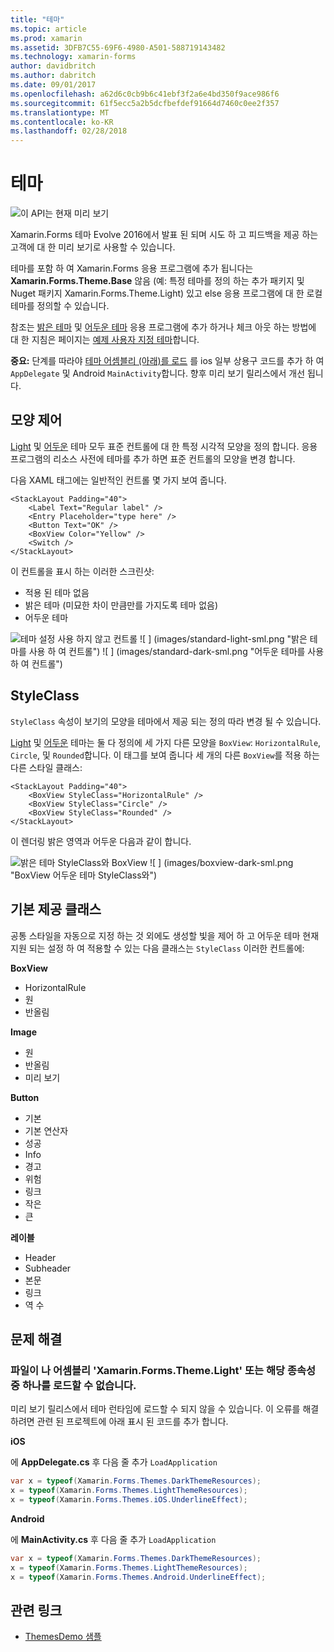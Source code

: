 ```yaml
---
title: "테마"
ms.topic: article
ms.prod: xamarin
ms.assetid: 3DFB7C55-69F6-4980-A501-588719143482
ms.technology: xamarin-forms
author: davidbritch
ms.author: dabritch
ms.date: 09/01/2017
ms.openlocfilehash: a62d6c0cb9b6c41ebf3f2a6e4bd350f9ace986f6
ms.sourcegitcommit: 61f5ecc5a2b5dcfbefdef91664d7460c0ee2f357
ms.translationtype: MT
ms.contentlocale: ko-KR
ms.lasthandoff: 02/28/2018
---
```

# <a name="themes"></a>테마

![](~/media/shared/preview.png "이 API는 현재 미리 보기")

Xamarin.Forms 테마 Evolve 2016에서 발표 된 되며 시도 하 고 피드백을 제공 하는 고객에 대 한 미리 보기로 사용할 수 있습니다.

테마를 포함 하 여 Xamarin.Forms 응용 프로그램에 추가 됩니다는 **Xamarin.Forms.Theme.Base** 않음 (예: 특정 테마를 정의 하는 추가 패키지 및 Nuget 패키지 Xamarin.Forms.Theme.Light) 있고 else 응용 프로그램에 대 한 로컬 테마를 정의할 수 있습니다.

참조는 [밝은 테마](light.md) 및 [어두운 테마](dark.md) 응용 프로그램에 추가 하거나 체크 아웃 하는 방법에 대 한 지침은 페이지는 [예제 사용자 지정 테마](custom.md)합니다.

**중요:** 단계를 따라야 [테마 어셈블리 (아래)를 로드](#loadtheme) 를 ios 일부 상용구 코드를 추가 하 여 `AppDelegate` 및 Android `MainActivity`합니다. 향후 미리 보기 릴리스에서 개선 됩니다.


## <a name="control-appearance"></a>모양 제어

[Light](light.md) 및 [어두운](dark.md) 테마 모두 표준 컨트롤에 대 한 특정 시각적 모양을 정의 합니다. 응용 프로그램의 리소스 사전에 테마를 추가 하면 표준 컨트롤의 모양을 변경 합니다.

다음 XAML 태그에는 일반적인 컨트롤 몇 가지 보여 줍니다.

```xaml
<StackLayout Padding="40">
    <Label Text="Regular label" />
    <Entry Placeholder="type here" />
    <Button Text="OK" />
    <BoxView Color="Yellow" />
    <Switch />
</StackLayout>
```

이 컨트롤을 표시 하는 이러한 스크린샷:

* 적용 된 테마 없음
* 밝은 테마 (미묘한 차이 만큼만를 가지도록 테마 없음)
* 어두운 테마

![](images/standard-none-sml.png "테마 설정 사용 하지 않고 컨트롤") ![ ] (images/standard-light-sml.png "밝은 테마를 사용 하 여 컨트롤") ![ ] (images/standard-dark-sml.png "어두운 테마를 사용 하 여 컨트롤")

<a name="styleclass" />

## <a name="styleclass"></a>StyleClass

`StyleClass` 속성이 보기의 모양을 테마에서 제공 되는 정의 따라 변경 될 수 있습니다.

[Light](light.md) 및 [어두운](dark.md) 테마는 둘 다 정의에 세 가지 다른 모양을 `BoxView`: `HorizontalRule`, `Circle`, 및 `Rounded`합니다. 이 태그를 보여 줍니다 세 개의 다른 `BoxView`를 적용 하는 다른 스타일 클래스:

```xaml
<StackLayout Padding="40">
    <BoxView StyleClass="HorizontalRule" />
    <BoxView StyleClass="Circle" />
    <BoxView StyleClass="Rounded" />
</StackLayout>
```

이 렌더링 밝은 영역과 어두운 다음과 같이 합니다.

![](images/boxview-light-sml.png "밝은 테마 StyleClass와 BoxView") ![ ] (images/boxview-dark-sml.png "BoxView 어두운 테마 StyleClass와")

<a name="builtin" />

## <a name="built-in-classes"></a>기본 제공 클래스

공통 스타일을 자동으로 지정 하는 것 외에도 생성할 빛을 제어 하 고 어두운 테마 현재 지원 되는 설정 하 여 적용할 수 있는 다음 클래스는 `StyleClass` 이러한 컨트롤에:

**BoxView**

* HorizontalRule
* 원
* 반올림

**Image**

* 원
* 반올림
* 미리 보기

**Button**

* 기본
* 기본 연산자
* 성공
* Info
* 경고
* 위험
* 링크
* 작은
* 큰

**레이블**

* Header
* Subheader
* 본문
* 링크
* 역 수


## <a name="troubleshooting"></a>문제 해결

<a name="loadtheme"/>

### <a name="could-not-load-file-or-assembly-xamarinformsthemelight-or-one-of-its-dependencies"></a>파일이 나 어셈블리 'Xamarin.Forms.Theme.Light' 또는 해당 종속성 중 하나를 로드할 수 없습니다.

미리 보기 릴리스에서 테마 런타임에 로드할 수 되지 않을 수 있습니다. 이 오류를 해결 하려면 관련 된 프로젝트에 아래 표시 된 코드를 추가 합니다.

**iOS**

에 **AppDelegate.cs** 후 다음 줄 추가 `LoadApplication`

```csharp
var x = typeof(Xamarin.Forms.Themes.DarkThemeResources);
x = typeof(Xamarin.Forms.Themes.LightThemeResources);
x = typeof(Xamarin.Forms.Themes.iOS.UnderlineEffect);
```

**Android**

에 **MainActivity.cs** 후 다음 줄 추가 `LoadApplication`

```csharp
var x = typeof(Xamarin.Forms.Themes.DarkThemeResources);
x = typeof(Xamarin.Forms.Themes.LightThemeResources);
x = typeof(Xamarin.Forms.Themes.Android.UnderlineEffect);
```


## <a name="related-links"></a>관련 링크

- [ThemesDemo 샘플](https://github.com/xamarin/xamarin-forms-samples/tree/master/Themes/ThemesDemo)
